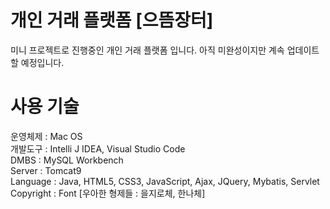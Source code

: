# 개인 거래 플랫폼 [으뜸장터]

미니 프로젝트로 진행중인 개인 거래 플랫폼 입니다. 아직 미완성이지만 계속 업데이트 할 예정입니다.

# 사용 기술

운영체제 : Mac OS
<br>
개발도구 : Intelli J IDEA, Visual Studio Code
<br>
DMBS : MySQL Workbench
<br>
Server : Tomcat9
<br>
Language : Java, HTML5, CSS3, JavaScript, Ajax, JQuery, Mybatis, Servlet
<br>
Copyright : Font [우아한 형제들 : 을지로체, 한나체]
